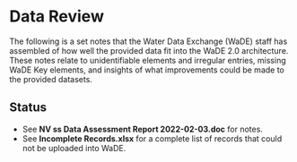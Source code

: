 # Data Review
The following is a set notes that the Water Data Exchange (WaDE) staff has assembled of how well the provided data fit into the WaDE 2.0 architecture.  These notes relate to unidentifiable elements and irregular entries, missing WaDE Key elements, and insights of what improvements could be made to the provided datasets.


## Status
- See **NV ss Data Assessment Report 2022-02-03.doc** for notes.
- See **Incomplete Records.xlsx** for a complete list of records that could not be uploaded into WaDE.